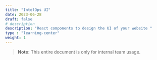 ```yaml
---
title: "IntelOps UI"
date: 2023-06-28
draft: false
# description
description: "React components to design the UI of your website "
type : "learning-center"
weight: 1
---
```


> **Note:** This entire document is only for internal team usage.